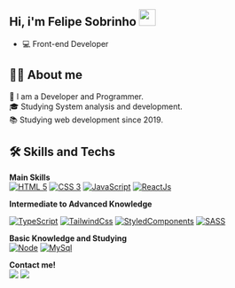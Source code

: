 ## Hi, i'm Felipe Sobrinho <img src="https://raw.githubusercontent.com/kaueMarques/kaueMarques/master/hi.gif" width="30px">

- 💻 Front-end Developer <br>

## 👨‍🎓 About me
🤵  I am a Developer and Programmer. <br>
🎓  Studying System analysis and development. <br>
📚  Studying web development since 2019. <br>

## 🛠 Skills and Techs

<strong>Main Skills</strong><br>
[![HTML 5](https://img.shields.io/badge/HTML5-E34F26?style=for-the-badge&logo=html5&logoColor=white)](https://www.w3.org/standards/webdesign/htmlcss.html)
[![CSS 3](https://img.shields.io/badge/CSS3-1572B6?style=for-the-badge&logo=css3&logoColor=white)](https://www.w3.org/standards/webdesign/htmlcss.html)
[![JavaScript](https://img.shields.io/badge/Javascript-e1af24?style=for-the-badge&logo=javascript&logoColor=white)](https://developer.mozilla.org/pt-BR/docs/Web/JavaScript)
[![ReactJs](https://img.shields.io/badge/React-20232A?style=for-the-badge&logo=react&logoColor=61DAFB)](https://reactjs.org/)

<strong>Intermediate to Advanced Knowledge</strong><br>

[![TypeScript](https://img.shields.io/badge/typescript-3178C6?logo=typescript&logoColor=fff&style=for-the-badge)](https://www.typescriptlang.org/)
[![TailwindCss](https://img.shields.io/badge/Tailwind%20CSS-38B2AC?style=for-the-badge&logo=Tailwind%20CSS&logoColor=white)](https://tailwindcss.com/)
[![StyledComponents](https://img.shields.io/badge/styledcomponents-DB7093?logo=styled-components&logoColor=fff&style=for-the-badge)](https://styled-components.com/)
[![SASS](https://img.shields.io/badge/Sass-CC6699?logo=Sass&logoColor=fff&style=for-the-badge)](https://sass-lang.com/)


<strong>Basic Knowledge and Studying</strong><br>
[![Node](https://img.shields.io/badge/Node.js-43853D?style=for-the-badge&logo=node.js&logoColor=white)](https://nodejs.org)
[![MySql](https://img.shields.io/badge/MySQL-00000F?style=for-the-badge&logo=mysql&logoColor=white)](https://www.mysql.com/)

<div> 
  <strong>Contact me!</strong><br>
  <a href = "mailto:felipe.sobrinho.3@outlook.com"><img src="https://img.shields.io/badge/-Outlook-%23333?style=for-the-badge&logo=Microsoft+Outlook&logoColor=white" target="_blank"></a>
  <a href="https://www.linkedin.com/in/felipe-sobrinho" target="_blank"><img src="https://img.shields.io/badge/-LinkedIn-%230077B5?style=for-the-badge&logo=linkedin&logoColor=white" target="_blank"></a> 

</div>
